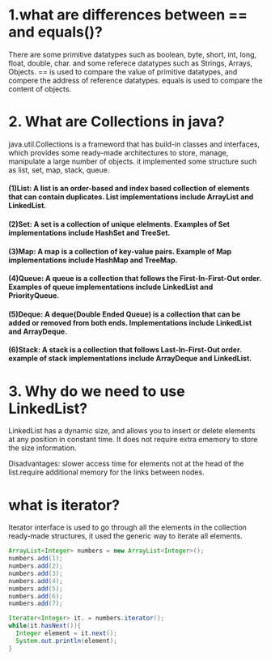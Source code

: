 # 1.what are differences between == and equals()?
There are some primitive datatypes such as boolean, byte, short, int, long, float, double, char. and some referece datatypes such as Strings, Arrays, Objects.
== is used to compare the value of primitive datatypes, and compere the address of reference datatypes.
equals is used to compare the content of objects.

# 2. What are Collections in java?
java.util.Collections is a frameword that has build-in classes and interfaces, which provides some ready-made architectures to store, manage, manipulate a large number of objects.
it implemented some structure such as list, set, map, stack, queue.

#### (1)List: A list is an order-based and index based collection of elements that can contain duplicates. List implementations include ArrayList and LinkedList.
#### (2)Set: A set is a collection of unique elelments. Examples of Set implementations include HashSet and TreeSet.
#### (3)Map: A map is a collection of key-value pairs. Example of Map implementations include HashMap and TreeMap.
#### (4)Queue: A queue is a collection that follows the First-In-First-Out order. Examples of queue implementations include LinkedList and PriorityQueue.
#### (5)Deque: A deque(Double Ended Queue) is a collection that can be added or removed from both ends. Implementations include LinkedList and ArrayDeque.
#### (6)Stack: A stack is a collection that follows Last-In-First-Out order. example of stack implementations include ArrayDeque and LinkedList.

# 3. Why do we need to use LinkedList?

LinkedList has a dynamic size, and allows you to insert or delete elements at any position in constant time.
It does not require extra ememory to store the size information.

Disadvantages: slower access time for elements not at the head of the list.require additional memory for the links between nodes.

# what is iterator?
Iterator interface is used to go through all the elements in the collection ready-made structures, it used the generic way to iterate all elements.
```java 
ArrayList<Integer> numbers = new ArrayList<Integer>();
numbers.add(1);
numbers.add(2);
numbers.add(3);
numbers.add(4);
numbers.add(5);
numbers.add(6);
numbers.add(7);

Iterator<Integer> it. = numbers.iterator();
while(it.hasNext()){
  Integer element = it.next();
  System.out.println(element);
}
```
